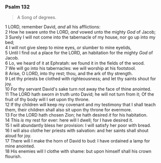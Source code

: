### Psalm 132

> A Song of degrees.

1 LORD, remember David, *and* all his afflictions:  
2 How he sware unto the LORD, *and* vowed unto the mighty *God* of Jacob;  
3 Surely I will not come into the tabernacle of my house, nor go up into my bed;  
4 I will not give sleep to mine eyes, *or* slumber to mine eyelids,  
5 Until I find out a place for the LORD, an habitation for the mighty *God* of Jacob.  
6 Lo, we heard of it at Ephratah: we found it in the fields of the wood.  
7 We will go into his tabernacles: we will worship at his footstool.  
8 Arise, O LORD, into thy rest; thou, and the ark of thy strength.  
9 Let thy priests be clothed with righteousness; and let thy saints shout for joy.  
10 For thy servant David's sake turn not away the face of thine anointed.  
11 The LORD hath sworn *in* truth unto David; he will not turn from it; Of the fruit of thy body will I set upon thy throne.  
12 If thy children will keep my covenant and my testimony that I shall teach them, their children shall also sit upon thy throne for evermore.  
13 For the LORD hath chosen Zion; he hath desired *it* for his habitation.  
14 This *is* my rest for ever: here will I dwell; for I have desired it.  
15 I will abundantly bless her provision: I will satisfy her poor with bread.  
16 I will also clothe her priests with salvation: and her saints shall shout aloud for joy.  
17 There will I make the horn of David to bud: I have ordained a lamp for mine anointed.  
18 His enemies will I clothe with shame: but upon himself shall his crown flourish.  
